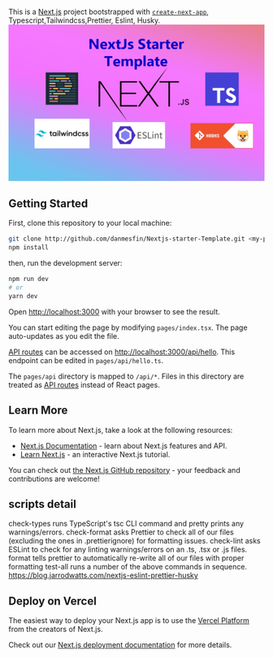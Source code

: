 This is a [Next.js](https://nextjs.org/) project bootstrapped with [`create-next-app`](https://github.com/vercel/next.js/tree/canary/packages/create-next-app), Typescript,Tailwindcss,Prettier, Eslint, Husky.
![banner](/public/banner.jpg?raw=true)

## Getting Started

First, clone this repository to your local machine:

```bash
git clone http://github.com/danmesfin/Nextjs-starter-Template.git <my-project-name>
npm install
```

then, run the development server:

```bash
npm run dev
# or
yarn dev
```

Open [http://localhost:3000](http://localhost:3000) with your browser to see the result.

You can start editing the page by modifying `pages/index.tsx`. The page auto-updates as you edit the file.

[API routes](https://nextjs.org/docs/api-routes/introduction) can be accessed on [http://localhost:3000/api/hello](http://localhost:3000/api/hello). This endpoint can be edited in `pages/api/hello.ts`.

The `pages/api` directory is mapped to `/api/*`. Files in this directory are treated as [API routes](https://nextjs.org/docs/api-routes/introduction) instead of React pages.

## Learn More

To learn more about Next.js, take a look at the following resources:

- [Next.js Documentation](https://nextjs.org/docs) - learn about Next.js features and API.
- [Learn Next.js](https://nextjs.org/learn) - an interactive Next.js tutorial.

You can check out [the Next.js GitHub repository](https://github.com/vercel/next.js/) - your feedback and contributions are welcome!

## scripts detail

check-types runs TypeScript's tsc CLI command and pretty prints any warnings/errors.
check-format asks Prettier to check all of our files (excluding the ones in .prettierignore) for formatting issues.
check-lint asks ESLint to check for any linting warnings/errors on an .ts, .tsx or .js files.
format tells prettier to automatically re-write all of our files with proper formatting
test-all runs a number of the above commands in sequence. https://blog.jarrodwatts.com/nextjs-eslint-prettier-husky

## Deploy on Vercel

The easiest way to deploy your Next.js app is to use the [Vercel Platform](https://vercel.com/new?utm_medium=default-template&filter=next.js&utm_source=create-next-app&utm_campaign=create-next-app-readme) from the creators of Next.js.

Check out our [Next.js deployment documentation](https://nextjs.org/docs/deployment) for more details.
